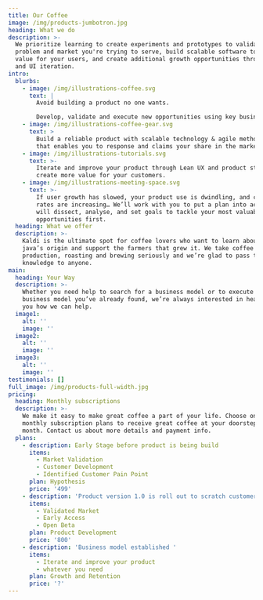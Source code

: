 ```yaml
---
title: Our Coffee
image: /img/products-jumbotron.jpg
heading: What we do
description: >-
  We prioritize learning to create experiments and prototypes to validate the
  problem and market you're trying to serve, build scalable software to create
  value for your users, and create additional growth opportunities through UX
  and UI iteration.
intro:
  blurbs:
    - image: /img/illustrations-coffee.svg
      text: |
        Avoid building a product no one wants. 

        Develop, validate and execute new opportunities using key business tools
    - image: /img/illustrations-coffee-gear.svg
      text: >
        Build a reliable product with scalable technology & agile methodologies
        that enables you to response and claims your share in the market.
    - image: /img/illustrations-tutorials.svg
      text: >-
        Iterate and improve your product through Lean UX and product strategy to
        create more value for your customers.
    - image: /img/illustrations-meeting-space.svg
      text: >-
        If user growth has slowed, your product use is dwindling, and churn
        rates are increasing… We’ll work with you to put a plan into action that
        will dissect, analyse, and set goals to tackle your most valuable
        opportunities first.
  heading: What we offer
  description: >-
    Kaldi is the ultimate spot for coffee lovers who want to learn about their
    java’s origin and support the farmers that grew it. We take coffee
    production, roasting and brewing seriously and we’re glad to pass that
    knowledge to anyone. 
main:
  heading: Your Way
  description: >-
    Whether you need help to search for a business model or to execute a
    business model you’ve already found, we’re always interested in hearing from
    you how we can help. 
  image1:
    alt: ''
    image: ''
  image2:
    alt: ''
    image: ''
  image3:
    alt: ''
    image: ''
testimonials: []
full_image: /img/products-full-width.jpg
pricing:
  heading: Monthly subscriptions
  description: >-
    We make it easy to make great coffee a part of your life. Choose one of our
    monthly subscription plans to receive great coffee at your doorstep each
    month. Contact us about more details and payment info.
  plans:
    - description: Early Stage before product is being build
      items:
        - Market Validation
        - Customer Development
        - Identified Customer Pain Point
      plan: Hypothesis
      price: '499'
    - description: 'Product version 1.0 is roll out to scratch customer itch '
      items:
        - Validated Market
        - Early Access
        - Open Beta
      plan: Product Development
      price: '800'
    - description: 'Business model established '
      items:
        - Iterate and improve your product
        - whatever you need
      plan: Growth and Retention
      price: '?'
---
```



